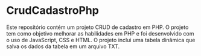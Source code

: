 # CrudCadastroPhp
Este repositório contém um projeto CRUD de cadastro em PHP. O projeto tem como objetivo melhorar as habilidades em PHP e foi desenvolvido com o uso de JavaScript, CSS e HTML. O projeto inclui uma tabela dinâmica que salva os dados da tabela em um arquivo TXT.
